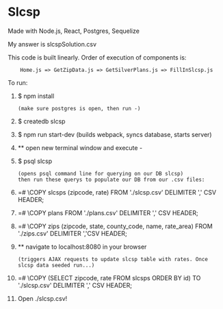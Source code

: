 # Slcsp

Made with Node.js, React, Postgres, Sequelize

My answer is slcspSolution.csv

This code is built linearly. Order of execution of components is: 

        Home.js => GetZipData.js => GetSilverPlans.js => FillInSlcsp.js

To run:

1.  $ npm install
        
        (make sure postgres is open, then run -)
2.  $ createdb slcsp

3.  $ npm run start-dev
        (builds webpack, syncs database, starts server)

4.  ** open new terminal window and execute - 

5.  $ psql slcsp

        (opens psql command line for querying on our DB slcsp)
        then run these querys to populate our DB from our .csv files:

6.  =# \COPY slcsps (zipcode, rate) FROM './slcsp.csv' DELIMITER ',' CSV HEADER;
7.  =# \COPY plans FROM './plans.csv' DELIMITER ',' CSV HEADER;
8.  =# \COPY zips (zipcode, state, county_code, name, rate_area) FROM './zips.csv' DELIMITER ','CSV HEADER;

9.  ** navigate to localhost:8080 in your browser

        (triggers AJAX requests to update slcsp table with rates. Once slcsp data seeded run...)

10. =# \COPY (SELECT zipcode, rate FROM slcsps ORDER BY id) TO './slcsp.csv' DELIMITER ',' CSV HEADER;
        
11. Open ./slcsp.csv!

